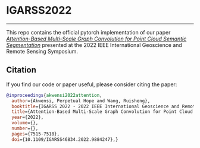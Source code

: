 # IGARSS2022

-----------

This repo contains the official pytorch implementation of our paper [*Attention-Based Multi-Scale Graph Convolution for Point Cloud Semantic Segmentation*](https://doi.org/10.1109/IGARSS46834.2022.9884247) presented at the 2022 IEEE International Geoscience and Remote Sensing Symposium. 

## Citation

If you find our code or paper useful, please consider citing the paper:

```bibtex
@inproceedings{akwensi2022attention,
  author={Akwensi, Perpetual Hope and Wang, Ruisheng},
  booktitle={IGARSS 2022 - 2022 IEEE International Geoscience and Remote Sensing Symposium}, 
  title={Attention-Based Multi-Scale Graph Convolution for Point Cloud Semantic Segmentation}, 
  year={2022},
  volume={},
  number={},
  pages={7515-7518},
  doi={10.1109/IGARSS46834.2022.9884247},}

